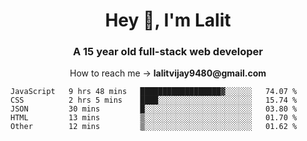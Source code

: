 <h1 align="center">Hey 👋, I'm Lalit</h1>
<h3 align="center">A 15 year old full-stack web developer</h3>

<p align="center">How to reach me → <strong>lalitvijay9480@gmail.com</strong></p>

<!--START_SECTION:waka-->
```text
JavaScript   9 hrs 48 mins   ██████████████████▓░░░░░░   74.07 % 
CSS          2 hrs 5 mins    ████░░░░░░░░░░░░░░░░░░░░░   15.74 % 
JSON         30 mins         █░░░░░░░░░░░░░░░░░░░░░░░░   03.80 % 
HTML         13 mins         ▒░░░░░░░░░░░░░░░░░░░░░░░░   01.70 % 
Other        12 mins         ▒░░░░░░░░░░░░░░░░░░░░░░░░   01.62 % 
```
<!--END_SECTION:waka-->
